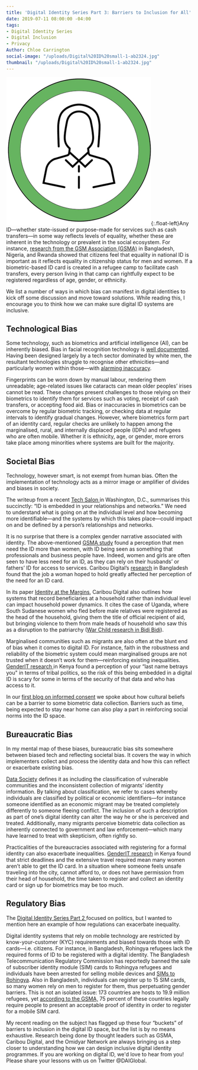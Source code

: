 ```yaml
---
title: 'Digital Identity Series Part 3: Barriers to Inclusion for All'
date: 2019-07-11 08:00:00 -04:00
tags:
- Digital Identity Series
- Digital Inclusion
- Privacy
Author: Chloe Carrington
social-image: "/uploads/Digital%20ID%20small-1-ab2324.jpg"
thumbnail: "/uploads/Digital%20ID%20small-1-ab2324.jpg"
---
```


![Digital ID small-1-97efcb.jpg](/uploads/Digital%20ID%20small-1-97efcb.jpg){:.float-left}Any ID—whether state-issued or purpose-made for services such as cash transfers—in some way reflects levels of equality, whether these are inherent in the technology or prevalent in the social ecosystem. For instance, [research from the GSM Association (GSMA)](https://www.gsma.com/mobilefordevelopment/wp-content/uploads/2019/05/Digital-identity-opportunities-for-women-Insights-from-Nigeria-Bangladesh-and-Rwanda-Web.pdf) in Bangladesh, Nigeria, and Rwanda showed that citizens feel that equality in national ID is important as it reflects equality in citizenship status for men and women. If a biometric-based ID card is created in a refugee camp to facilitate cash transfers, every person living in that camp can rightfully expect to be registered regardless of age, gender, or ethnicity.

We list a number of ways in which bias can manifest in digital identities to kick off some discussion and move toward solutions. While reading this, I encourage you to think how we can make sure digital ID systems are inclusive.

<!--more-->

## Technological Bias

Some technology, such as biometrics and artificial intelligence (AI), can be inherently biased. Bias in facial recognition technology is [well documented](https://www.media.mit.edu/articles/facial-recognition-software-is-biased-towards-white-men-researcher-finds/). Having been designed largely by a tech sector dominated by white men, the resultant technologies struggle to recognise other ethnicities—and particularly women within those—with [alarming inaccuracy](https://www.theverge.com/2019/1/25/18197137/amazon-rekognition-facial-recognition-bias-race-gender).

Fingerprints can be worn down by manual labour, rendering them unreadable; age-related issues like cataracts can mean older peoples’ irises cannot be read. These changes present challenges to those relying on their biometrics to identify them for services such as voting, receipt of cash transfers, or accepting food aid. Bias or inaccuracies in biometrics can be overcome by regular biometric tracking, or checking data at regular intervals to identify gradual changes. However, where biometrics form part of an identity card, regular checks are unlikely to happen among the marginalised, rural, and internally displaced people (IDPs) and refugees who are often mobile. Whether it is ethnicity, age, or gender, more errors take place among minorities where systems are built for the majority.

## Societal Bias

Technology, however smart, is not exempt from human bias. Often the implementation of technology acts as a mirror image or amplifier of divides and biases in society.

The writeup from a recent [Tech Salon ](http://technologysalon.org/how-we-can-control-our-digital-identities/?utm_source=dlvr.it&utm_medium=twitter)in Washington, D.C., summarises this succinctly: “ID is embedded in your relationships and networks.” We need to understand what is going on at the individual level and how becoming more identifiable—and the systems by which this takes place—could impact on and be defined by a person’s relationships and networks.

It is no surprise that there is a complex gender narrative associated with identity. The above-mentioned [GSMA study](https://www.gsma.com/mobilefordevelopment/wp-content/uploads/2019/05/Digital-identity-opportunities-for-women-Insights-from-Nigeria-Bangladesh-and-Rwanda-Web.pdf) found a perception that men need the ID more than women, with ID being seen as something that professionals and business people have. Indeed, women and girls are often seen to have less need for an ID, as they can rely on their husbands’ or fathers’ ID for access to services. Caribou Digital’s [research](https://medium.com/caribou-digital/when-id-works-for-women-initial-findings-from-bangladesh-56898724f792) in Bangladesh found that the job a woman hoped to hold greatly affected her perception of the need for an ID card.

In its paper [Identity at the Margins](https://assets.publishing.service.gov.uk/media/5cecedd6ed915d2475aca8c5/Identity-At-The-Margins-Identification-Systems-for-Refugees.pdf), Caribou Digital also outlines how systems that record beneficiaries at a household rather than individual level can impact household power dynamics. It cites the case of Uganda, where South Sudanese women who fled before male relatives were registered as the head of the household, giving them the title of official recipient of aid, but bringing violence to them from male heads of household who saw this as a disruption to the patriarchy ([War Child research in Bidi Bidi](https://assets.publishing.service.gov.uk/media/5cecedd6ed915d2475aca8c5/Identity-At-The-Margins-Identification-Systems-for-Refugees.pdf)).

Marginalised communities such as migrants are also often at the blunt end of bias when it comes to digital ID. For instance, faith in the robustness and reliability of the biometric system could mean marginalised groups are not trusted when it doesn’t work for them—reinforcing existing inequalities. [GenderIT research ](https://www.genderit.org/feminist-talk/what-lies-behind-fears-digital-identity-experience-huduma-number-kenya) in Kenya found a perception of your “last name betrays you" in terms of tribal politics, so the risk of this being embedded in a digital ID is scary for some in terms of the security of that data and who has access to it.

In our [first blog on informed consent](https://dai-global-digital.com/digital-identity-series-part-1-digital-identity-and-informed-consent.html?utm_source=related-box) we spoke about how cultural beliefs can be a barrier to some biometric data collection. Barriers such as time, being expected to stay near home can also play a part in reinforcing social norms into the ID space.

## Bureaucratic Bias

In my mental map of these biases, bureaucratic bias sits somewhere between biased tech and reflecting societal bias. It covers the way in which implementers collect and process the identity data and how this can reflect or exacerbate existing bias.

[Data Society](https://datasociety.net/wp-content/uploads/2019/04/DataSociety_DigitalIdentity.pdf) defines it as including the classification of vulnerable communities and the inconsistent collection of migrants’ identity information. By talking about classification, we refer to cases whereby individuals are classified by political or economic identifiers—for instance someone identified as an economic migrant may be treated completely differently to someone fleeing conflict. The inclusion of such a description as part of one’s digital identity can alter the way he or she is perceived and treated. Additionally, many migrants perceive biometric data collection as inherently connected to government and law enforcement—which many have learned to treat with skepticism, often rightly so.

Practicalities of the bureaucracies associated with registering for a formal identity can also exacerbate inequalities. [GenderIT research](https://www.genderit.org/feminist-talk/what-lies-behind-fears-digital-identity-experience-huduma-number-kenya) in Kenya found that strict deadlines and the extensive travel required mean many women aren’t able to get the ID card. In a situation where someone feels unsafe traveling into the city, cannot afford to, or does not have permission from their head of household, the time taken to register and collect an identity card or sign up for biometrics may be too much.
## Regulatory Bias

The [Digital Identity Series Part 2 ](https://dai-global-digital.com/digital-identity-series-part-2-digital-identity-and-politics.html?utm_source=related-box) focused on politics, but I wanted to mention here an example of how regulations can exacerbate inequality.

Digital identity systems that rely on mobile technology are restricted by know-your-customer (KYC) requirements and biased towards those with ID cards—i.e. citizens. For instance, in Bangladesh, Rohingya refugees lack the required forms of ID to be registered with a digital identity. The Bangladesh Telecommunication Regulatory Commission has reportedly banned the sale of subscriber identity module (SIM) cards to Rohingya refugees and individuals have been arrested for selling mobile devices and [SIMs to Rohingya](https://www.unhcr.org/innovation/displaced-and-disconnected/).   Also in Bangladesh, individuals can register up to 15 SIM cards, so many women rely on men to register for them, thus perpetuating gender barriers. This is not an isolated issue: 173 countries are hosts to 19.9 million refugees, yet [according to the GSMA,](https://www.gsma.com/mobilefordevelopment/blog/access-to-mobile-services-and-proof-of-identity-2019-assessing-the-impact-on-digital-and-financial-inclusion/) 75 percent of these countries legally require people to present an acceptable proof of identity in order to register for a mobile SIM card.

My recent reading on the subject has flagged up these four “buckets” of barriers to inclusion in the digital ID space, but the list is by no means exhaustive. Research being done by thought leaders such as GSMA, Caribou Digital, and the Omidyar Network are always bringing us a step closer to understanding how we can design inclusive digital identity programmes. If you are working on digital ID, we'd love to hear from you! Please share your lessons with us on Twitter @DAIGlobal.